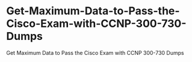 # Get-Maximum-Data-to-Pass-the-Cisco-Exam-with-CCNP-300-730-Dumps
Get Maximum Data to Pass the Cisco Exam with CCNP 300-730 Dumps
